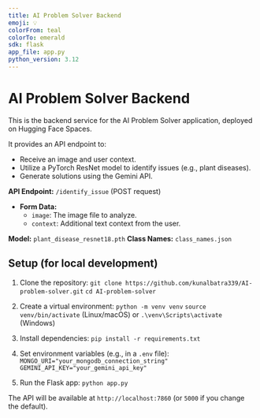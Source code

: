 ```yaml
---
title: AI Problem Solver Backend
emoji: 💡
colorFrom: teal
colorTo: emerald
sdk: flask
app_file: app.py
python_version: 3.12
---
```


# AI Problem Solver Backend

This is the backend service for the AI Problem Solver application, deployed on Hugging Face Spaces.

It provides an API endpoint to:
- Receive an image and user context.
- Utilize a PyTorch ResNet model to identify issues (e.g., plant diseases).
- Generate solutions using the Gemini API.

**API Endpoint:** `/identify_issue` (POST request)
- **Form Data:**
    - `image`: The image file to analyze.
    - `context`: Additional text context from the user.

**Model:** `plant_disease_resnet18.pth`
**Class Names:** `class_names.json`

## Setup (for local development)

1. Clone the repository:
   `git clone https://github.com/kunalbatra339/AI-problem-solver.git`
   `cd AI-problem-solver`

2. Create a virtual environment:
   `python -m venv venv`
   `source venv/bin/activate` (Linux/macOS) or `.\venv\Scripts\activate` (Windows)

3. Install dependencies:
   `pip install -r requirements.txt`

4. Set environment variables (e.g., in a `.env` file):
   `MONGO_URI="your_mongodb_connection_string"`
   `GEMINI_API_KEY="your_gemini_api_key"`

5. Run the Flask app:
   `python app.py`

The API will be available at `http://localhost:7860` (or `5000` if you change the default).